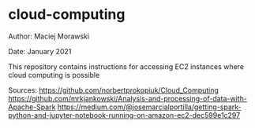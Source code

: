 # cloud-computing

Author: Maciej Morawski

Date: January 2021

This repository contains instructions for accessing EC2 instances where cloud computing is possible

Sources:
https://github.com/norbertprokopiuk/Cloud_Computing
https://github.com/mrkjankowski/Analysis-and-processing-of-data-with-Apache-Spark
https://medium.com/@josemarcialportilla/getting-spark-python-and-jupyter-notebook-running-on-amazon-ec2-dec599e1c297
